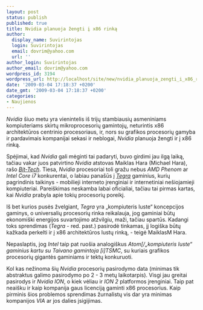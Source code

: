 ```yaml
---
layout: post
status: publish
published: true
title: Nvidia planuoja žengti į x86 rinką
author:
  display_name: Suvirintojas
  login: Suvirintojas
  email: dovrim@yahoo.com
  url: ''
author_login: Suvirintojas
author_email: dovrim@yahoo.com
wordpress_id: 3194
wordpress_url: http://localhost/site/new/nvidia_planuoja_zengti_i_x86_rinka/
date: '2009-03-04 17:18:37 +0200'
date_gmt: '2009-03-04 17:18:37 +0200'
categories:
- Naujienos
---
```

<p><i>Nvidia</i> šiuo metu yra vienintelis iš trijų stambiausių asmeniniams kompiuteriams skirtų mikroprocesorių gamintojų, neturintis x86 architektūros centrinio procesoriaus, ir, nors su grafikos procesorių gamyba ir pardavimais kompanijai sekasi ir neblogai, <i>Nvidia</i> planuoja žengti ir į x86 rinką.</p>
<p>Spėjimai, kad <i>Nvidia</i> gali mėginti tai padaryti, buvo girdimi jau ilgą laiką, tačiau vakar juos patvirtino <i>Nvidia</i> atstovas Maiklas Hara (Michael Hara), rašo <a class="ns" href="http://www.bit-tech.net/news/hardware/2009/03/04/nvidia-reveals-plans-for-x86-cpu/1"><i>Bit-Tech</i></a>. Tiesa, <i>Nvidia</i> procesoriai toli gražu nebus <i>AMD Phenom</i> ar <i>Intel Core i7</i> konkurentai, o labiau panašūs į <a class="ns" href="http://www.technews.lt/tekstas/Pristatyti_Nvidia_Tegra_procesoriai.html;;"><i>Tegra</i></a> gaminius, kurių pagrindinis taikinys - mobilieji interneto įrenginiai ir internetiniai nešiojamieji kompiuteriai. Pareiškimas neskamba labai oficialiai, tačiau tai pirmas kartas, kai <i>Nvidia</i> prabyla apie tokių procesorių poreikį.</p>
<p>Iš bet kurios pusės žvelgiant, <i>Tegra</i> yra „kompiuteris luste“ koncepcijos gaminys, o universalių procesorių rinka reikalauja, jog gaminiai būtų ekonomiški energijos suvartojimo atžvilgiu, maži, tačiau spartūs. Kadangi toks sprendimas (<i>Tegra</i> - red. past.) pasirodė tinkamas, jį logiška būtų kažkada perkelti ir į x86 architektūros lustų rinką, - teigė MaiklasM Hara.</p>
<p>Nepaslaptis, jog <i>Intel</i> taip pat ruošia analogiškus <i>Atom[/„kompiuteris luste“ gaminius kartu su Taivano gamintoja [i]TSMC</i>, su kuriais grafikos procesorių gigantės gaminiams ir tektų konkuruoti.</p>
<p>Kol kas nežinoma šių <i>Nvidia</i> procesorių pasirodymo data (minimas tik abstraktus galimo pasirodymo po 2 - 3 metų laikotarpis). Visgi jau greitai pasirodys ir <i>Nvidia ION</i>, o kiek vėliau ir <i>ION 2</i> platformos įrenginiai. Taip pat neaišku ir kaip kompanija gaus licenciją gaminti x86 procesorius. Kaip pirminis šios problemos sprendimas žurnalistų vis dar yra minimas kompanijos <i>VIA</i> ar jos dalies įsigijimas.</p>

